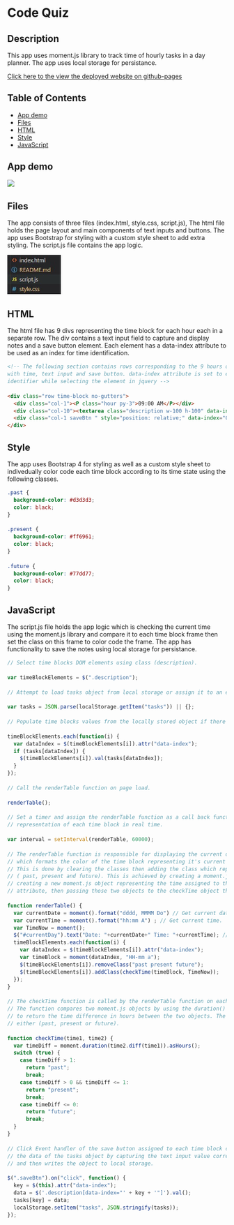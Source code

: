 # Code Quiz

## Description

This app uses moment.js library to track time of hourly tasks in a day planner. The app uses local storage for persistance. 

[Click here to the view the deployed website on github-pages](https://mohamedzakigithub.github.io/homework-week5-day-planner/)

## Table of Contents

- [App demo](#App-demo)
- [Files](#Files)
- [HTML](#HTML)
- [Style](#Style)
- [JavaScript](#JavaScript)


## App demo

![](markdown/demo.gif)

## Files

The app consists of three files (index.html, style.css, script.js), The html file holds the page layout and main components of text inputs and buttons. The app uses Bootstrap for styling with a custom style sheet to add extra styling. The script.js file contains the app logic.

<img src="markdown/folders.jpg" alt=""/>

## HTML

The html file has 9 divs representing the time block for each hour each in a separate row. The div contains a text input field to capture and display notes and a save button element. Each element has a data-index attribute to be used as an index for time identification.

```html
<!-- The following section contains rows corresponding to the 9 hours of the working day, each containing columns 
with time, text input and save button. data-index attribute is set to each text area and button to be used as an 
identifier while selecting the element in jquery -->
      
<div class="row time-block no-gutters">
  <div class="col-1"><P class="hour py-3">09:00 AM</P></div>
  <div class="col-10"><textarea class="description w-100 h-100" data-index="09:00 AM"></textarea></div>
  <div class="col-1 saveBtn " style="position: relative;" data-index="09:00 AM"><i  class="far fa-save"></i></div>
</div>
```

## Style

The app uses Bootstrap 4 for styling as well as a custom style sheet to indivedually color code each time block according to its time state using the following classes. 

```css
.past {
  background-color: #d3d3d3;
  color: black;
}

.present {
  background-color: #ff6961;
  color: black;
}

.future {
  background-color: #77dd77;
  color: black;
}
```

## JavaScript

The script.js file holds the app logic which is checking the current time using the moment.js library and compare it to each time block frame then set the class on this frame to color code the frame. The app has functionality to save the notes using local storage for persistance. 

```javascript
// Select time blocks DOM elements using class (description).

var timeBlockElements = $(".description");

// Attempt to load tasks object from local storage or assign it to an empty object if no locally stored version found.

var tasks = JSON.parse(localStorage.getItem("tasks")) || {};

// Populate time blocks values from the locally stored object if there is a stored value for each time block.

timeBlockElements.each(function(i) {
  var dataIndex = $(timeBlockElements[i]).attr("data-index");
  if (tasks[dataIndex]) {
    $(timeBlockElements[i]).val(tasks[dataIndex]);
  }
});

// Call the renderTable function on page load.

renderTable();

// Set a timer and assign the renderTable function as a call back function to be called every minute to ensure correct color
// representation of each time block in real time.

var interval = setInterval(renderTable, 60000);

// The renderTable function is responsible for displaying the current date on the top of the page and setting the class 
// which formats the color of the time block representing it's current time state compared to the current time.
// This is done by clearing the classes then adding the class which represents the time block status now from 
// ( past, present and future). This is achieved by creating a moment.js object representing the current time then 
// creating a new moment.js object representing the time assigned to the time block which is stored in the data-index 
// attribute, then passing those two objects to the checkTime object that returns the class name to be added to the element.

function renderTable() {
  var currentDate = moment().format("dddd, MMMM Do") // Get current date. 
  var currentTime = moment().format("hh:mm A") ; // Get current time.
  var TimeNow = moment();
  $("#currentDay").text("Date: "+currentDate+" Time: "+currentTime); // Display current date and time.
  timeBlockElements.each(function(i) {
    var dataIndex = $(timeBlockElements[i]).attr("data-index");
    var timeBlock = moment(dataIndex, "HH-mm a");
    $(timeBlockElements[i]).removeClass("past present future");
    $(timeBlockElements[i]).addClass(checkTime(timeBlock, TimeNow));
  });
}

// The checkTime function is called by the renderTable function on each text input element.
// The function compares two moment.js objects by using the duration() method chained with asHours() method
// to return the time difference in hours between the two objects. The function then uses a switch case statement to return
// either (past, present or future).

function checkTime(time1, time2) {
  var timeDiff = moment.duration(time2.diff(time1)).asHours();
  switch (true) {
    case timeDiff > 1:
      return "past";
      break;
    case timeDiff > 0 && timeDiff <= 1:
      return "present";
      break;
    case timeDiff <= 0:
      return "future";
      break;
  }
}

// Click Event handler of the save button assigned to each time block containing a callback function that sets the key and
// the data of the tasks object by capturing the text input value corresponding to the button's data-index attribute
// and then writes the object to local storage.

$(".saveBtn").on("click", function() {
  key = $(this).attr("data-index");
  data = $('.description[data-index="' + key + '"]').val();
  tasks[key] = data;
  localStorage.setItem("tasks", JSON.stringify(tasks));
});

```